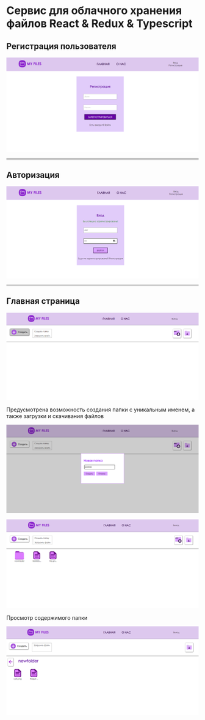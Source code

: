 # Сервис для облачного хранения файлов React & Redux & Typescript

## Регистрация пользователя

![Регистрация](assets/demo2.png)

***

## Авторизация

![Авторизация](assets/demo3.png)

***

## Главная страница

![Главная_страница](assets/demo4.png)

Предусмотрена возможность создания папки с уникальным именем, а также загрузки и скачивания файлов

![Создание_папки](assets/demo5.png)

![Загрузка](assets/demo7.png)

Просмотр содержимого папки

![Папка](assets/demo8.png)
